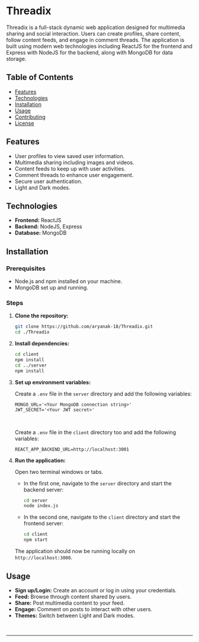 # Threadix

Threadix is a full-stack dynamic web application designed for multimedia sharing and social interaction. Users can create profiles, share content, follow content feeds, and engage in comment threads. The application is built using modern web technologies including ReactJS for the frontend and Express with NodeJS for the backend, along with MongoDB for data storage.

## Table of Contents

- [Features](#features)
- [Technologies](#technologies)
- [Installation](#installation)
- [Usage](#usage)
- [Contributing](#contributing)
- [License](#license)

## Features

- User profiles to view saved user information.
- Multimedia sharing including images and videos.
- Content feeds to keep up with user activities.
- Comment threads to enhance user engagement.
- Secure user authentication.
- Light and Dark modes.

## Technologies

- **Frontend:** ReactJS
- **Backend:** NodeJS, Express
- **Database:** MongoDB

## Installation

### Prerequisites

- Node.js and npm installed on your machine.
- MongoDB set up and running.

### Steps

1. **Clone the repository:**
   ```bash
   git clone https://github.com/aryanak-18/Threadix.git
   cd ./Threadix
   ```

2. **Install dependencies:**
   ```bash
   cd client
   npm install
   cd ../server
   npm install
   ```

3. **Set up environment variables:**

   Create a `.env` file in the `server` directory and add the following variables:
   ```plaintext
   MONGO_URL='<Your MongoDB connection string>'
   JWT_SECRET='<Your JWT secret>'
   ```
   <br/>
   
   Create a `.env` file in the `client` directory too and add the following variables:
   ```plaintext
   REACT_APP_BACKEND_URL=http://localhost:3001
   ```

4. **Run the application:**

   Open two terminal windows or tabs.

   - In the first one, navigate to the `server` directory and start the backend server:
     ```bash
     cd server
     node index.js
     ```

   - In the second one, navigate to the `client` directory and start the frontend server:
     ```bash
     cd client
     npm start
     ```

   The application should now be running locally on `http://localhost:3000`.

## Usage

- **Sign up/Login:** Create an account or log in using your credentials.
- **Feed:** Browse through content shared by users.
- **Share:** Post multimedia content to your feed.
- **Engage:** Comment on posts to interact with other users.
- **Themes:** Switch between Light and Dark modes.
<br/>

---


